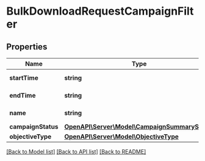 # BulkDownloadRequestCampaignFilter

## Properties
Name | Type | Description | Notes
------------ | ------------- | ------------- | -------------
**startTime** | **string** | Unix UTC timestamp. | [optional] 
**endTime** | **string** | Unix UTC timestamp. | [optional] 
**name** | **string** | Campaign name | [optional] 
**campaignStatus** | [**OpenAPI\Server\Model\CampaignSummaryStatus**](CampaignSummaryStatus.md) |  | [optional] 
**objectiveType** | [**OpenAPI\Server\Model\ObjectiveType**](ObjectiveType.md) |  | [optional] 

[[Back to Model list]](../README.md#documentation-for-models) [[Back to API list]](../README.md#documentation-for-api-endpoints) [[Back to README]](../README.md)


